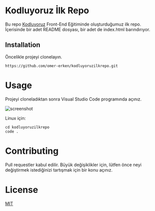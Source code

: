 # Kodluyoruz İlk Repo
Bu repo [Kodluyoruz](https://kodluyoruz.org/tr/kodluyoruz/) Front-End Eğitiminde oluşturduğumuz ilk repo. İçerisinde bir adet README dosyası, bir adet de index.html barındırıyor.
## Installation
Öncelikle projeyi clonelayın.

```
https://github.com/omer-erken/kodluyoruzilkrepo.git
```

# Usage
Projeyi cloneladıktan sonra Visual Studio Code programında açınız.


![screenshot](https://user-images.githubusercontent.com/118456858/206906699-d1bf70a8-6e25-4e36-b8cd-932040cd15a7.png)


Linux için:
```
cd kodluyoruzilkrepo
code .
```

# Contributing
Pull requestler kabul edilir. Büyük değişiklikler için, lütfen önce neyi değiştirmek istediğinizi tartışmak için bir konu açınız.

# License
[MIT](https://choosealicense.com/licenses/mit/)
